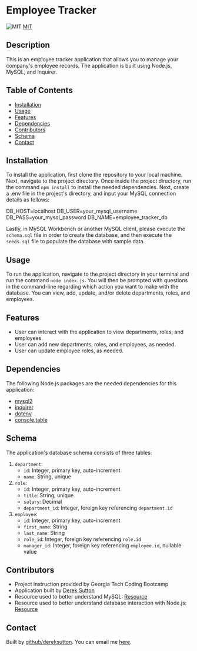 # Employee Tracker

![MIT](https://img.shields.io/badge/license/license-MIT-blue.svg)
[MIT](https://opensource.org/licenses/MIT)

## Description
This is an employee tracker application that allows you to manage your company's employee records. The application is built using Node.js, MySQL, and Inquirer.

## Table of Contents
* [Installation](#Installation)
* [Usage](#Usage)
* [Features](#Features)
* [Dependencies](#Dependencies)
* [Contributors](#Contributors)
* [Schema](#Schema)
* [Contact](#Contact)

## Installation
To install the application, first clone the repository to your local machine. Next, navigate to the project directory. Once inside the project directory, run the command `npm install` to install the needed dependencies. Next, create a .env file in the project's directory, and input your MySQL connection details as follows:

DB_HOST=localhost
DB_USER=your_mysql_username
DB_PASS=your_mysql_password
DB_NAME=employee_tracker_db

Lastly, in MySQL Workbench or another MySQL client, please execute the `schema.sql` file in order to create the database, and then execute the `seeds.sql` file to populate the database with sample data.

## Usage
To run the application, navigate to the project directory in your terminal and run the command `node index.js`. You will then be prompted with questions in the command-line regarding which action you want to make with the database. You can view, add, update, and/or delete departments, roles, and employees. 

## Features
* User can interact with the application to view departments, roles, and employees.
* User can add new departments, roles, and employees, as needed.
* User can update employee roles, as needed.

## Dependencies
The following Node.js packages are the needed dependencies for this application:

* [mysql2](https://www.npmjs.com/package/mysql2)
* [inquirer](https://www.npmjs.com/package/inquirer)
* [dotenv](https://www.npmjs.com/package/dotenv)
* [console.table](https://www.npmjs.com/package/console.table)

## Schema
The application's database schema consists of three tables:

1. `department`:
    * `id`: Integer, primary key, auto-increment
    * `name`: String, unique
2. `role`:
    * `id`: Integer, primary key, auto-increment
    * `title`: String, unique
    * `salary`: Decimal
    * `department_id`: Integer, foreign key referencing `department.id`
3. `employee`:
    * `id`: Integer, primary key, auto-increment
    * `first_name`: String
    * `last_name`: String
    * `role_id`: Integer, foreign key referencing `role.id`
    * `manager_id`: Integer, foreign key referencing `employee.id`, nullable value

## Contributors
* Project instruction provided by Georgia Tech Coding Bootcamp
* Application built by [Derek Sutton](https://github.com/dereksutton)
* Resource used to better understand MySQL: [Resource](https://www.udemy.com/course/mysql-bootcamp/)
* Resource used to better understand database interaction with Node.js: [Resource](https://www.udemy.com/course/nodejs-the-complete-guide/)

## Contact
Built by [github/dereksutton](https://github.com/dereksutton). You can email me [here](mailto:dereksutton86@gmail.com).
